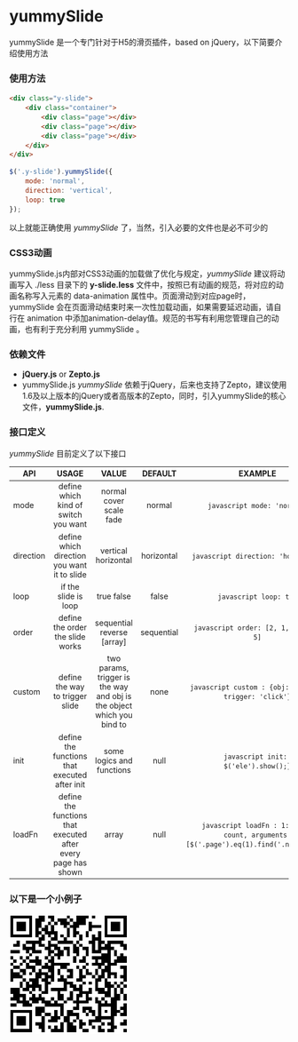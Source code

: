 # yummySlide
yummySlide 是一个专门针对于H5的滑页插件，based on jQuery，以下简要介绍使用方法

### 使用方法

``` html
<div class="y-slide">
	<div class="container">
		<div class="page"></div>
		<div class="page"></div>
		<div class="page"></div>
	</div>
</div>
```
``` javascript
$('.y-slide').yummySlide({
	mode: 'normal',
	direction: 'vertical',
	loop: true
});
```

以上就能正确使用 *yummySlide* 了，当然，引入必要的文件也是必不可少的

### CSS3动画

yummySlide.js内部对CSS3动画的加载做了优化与规定，*yummySlide* 建议将动画写入 ./less 目录下的 **y-slide.less** 文件中，按照已有动画的规范，将对应的动画名称写入元素的 data-animation 属性中。页面滑动到对应page时，yummySlide 会在页面滑动结束时来一次性加载动画，如果需要延迟动画，请自行在 animation 中添加animation-delay值。规范的书写有利用您管理自己的动画，也有利于充分利用 yummySlide 。

### 依赖文件

- **jQuery.js** or **Zepto.js**
- yummySlide.js
*yummySlide* 依赖于jQuery，后来也支持了Zepto，建议使用1.6及以上版本的jQuery或者高版本的Zepto，同时，引入yummySlide的核心文件，**yummySlide.js**.


### 接口定义

*yummySlide* 目前定义了以下接口

| API           | USAGE                                | VALUE                           | DEFAULT     | EXAMPLE    |
| ------------- |:------------------------------------:| :------------------------------:|:-----------:|:----------:|
| mode          | define which kind of switch you want | normal cover scale fade         | normal      |``` javascript mode: 'normal' ```|
| direction     | define which direction you want it to slide| vertical horizontal  | horizontal  |``` javascript direction: 'horizontal'``` |
| loop          | if the slide is loop                 | true false                      | false       |``` javascript loop: true``` |
| order         | define the order the slide works     | sequential reverse [array]      | sequential  |``` javascript order: [2, 1, 4, 3, 0, 5]``` |
| custom        | define the way to trigger slide      | two params, trigger is the way and obj is the object which you bind to| none        |``` javascript custom : {obj: $('ele'), trigger: 'click'}```|
| init          | define the functions that executed after init | some logics and functions | null    |``` javascript init: { $('ele').show();}``` |
| loadFn        | define the functions that executed after every page has shown | array | null |``` javascript loadFn : 1: [{ fn: count, arguments: [$('.page').eq(1).find('.number')]}]``` |

### 以下是一个小例子

![yummySlide demo](./qrcode.png)
